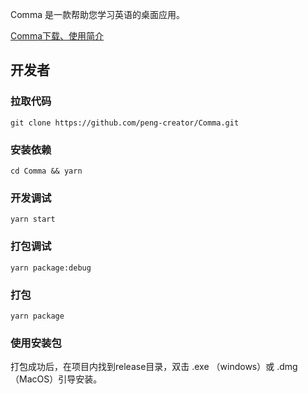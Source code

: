 Comma 是一款帮助您学习英语的桌面应用。

[Comma下载、使用简介](https://peng-creator.github.io/comma-web/comma/)

## 开发者
### 拉取代码
```
git clone https://github.com/peng-creator/Comma.git
```
### 安装依赖
```
cd Comma && yarn
```

### 开发调试
```
yarn start
```

### 打包调试
```
yarn package:debug
```

### 打包
```
yarn package
```

### 使用安装包
打包成功后，在项目内找到release目录，双击 .exe （windows）或 .dmg（MacOS）引导安装。
